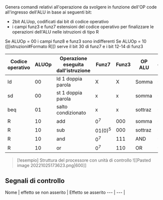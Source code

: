 Genera comandi relativi all'operazione da svolgere in funzione dell'OP code all'ingresso dell'ALU in base ai seguenti bit:

- 2bit ALUop, codificati dai bit di codice operativo
- i campi funz3 e funz7 estensioni del codice operativo per finalizzare le operazioni dell'ALU nelle istruzioni di tipo R

Se ALUOp = 00 i campi funz8 e funz3 sono indifferenti
Se ALUOp = 10 ([[istruzioni#Formato R]]) serve il bit 30 di funz7 e i bit 12-14 di funz3

Codice operativo | ALUOp | Operazione eseguita dall'istruzione | Funz7 | Funz3 | OP ALU | ingresso controllo ALU 
--- | --- | --- | --- | --- | --- | --- |
ld | 00 | ld 1 doppia parola | X|X |Somma | 0010
sd | 00 | st 1 doppia parola | x | x |  somma | 0010
beq | 01 | salto condizionato | x | x | sottraz | 0110
R | 10 | add | $0^7$ | $000$ | somma | 0010
R | 10 | sub | $01 (0)^5$ | $000$| sottraz | 0110
R | 10 |and | $0^7$ | $111$ | AND | 0000
R | 10 | or | $0^7$ |$110$ | OR | 0001

>[!esempio] Struttura del processore con unità di controllo
>![[Pasted image 20221025173623.png|600]]


## Segnali di controllo

Nome | effetto se non asserito | Effetto se asserito
--- | --- | 